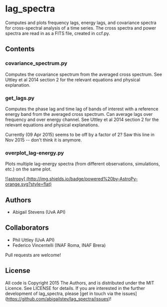 # lag_spectra
Computes and plots frequency lags, energy lags, and covariance spectra for 
cross-spectral analysis of a time series. The cross spectra and power spectra 
are read in as a FITS file, created in ccf.py.

## Contents

### covariance_spectrum.py
Computes the covariance spectrum from the averaged cross spectrum. 
See Uttley et al 2014 section 2 for the relevant equations and physical 
explanation.

### get_lags.py
Computes the phase lag and time lag of bands of interest with a 
reference energy band from the averaged cross spectrum. Can average lags over 
frequency and over energy channel. 
See Uttley et al 2014 section 2 for the relevant equations and physical 
explanations.

Currently (09 Apr 2015) seems to be off by a factor of 2?
Saw this line in Nov 2015 -- don't think it is anymore.

### overplot_lag-energy.py
Plots multiple lag-energy spectra (from different observations, simulations, 
etc.) on the same plot.


[![astropy]
(http://img.shields.io/badge/powered%20by-AstroPy-orange.svg?style=flat)](http://www.astropy.org/) 

## Authors
* Abigail Stevens (UvA API)

## Collaborators
* Phil Uttley (UvA API)
* Federico Vincentelli (INAF Roma, INAF Brera)

Pull requests are welcome!

## License

All code is Copyright 2015 The Authors, and is distributed under the MIT 
Licence. See LICENSE for details. If you are interested in the further 
development of lag_spectra, please [get in touch via the issues]
(https://github.com/abigailstev/lag_spectra/issues)!
